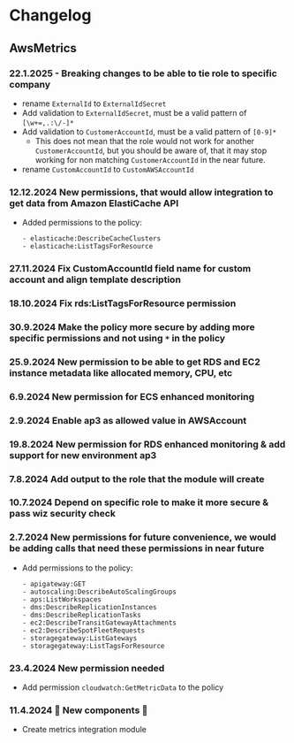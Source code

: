 # Changelog

## AwsMetrics

### 22.1.2025 - Breaking changes to be able to tie role to specific company

- rename `ExternalId` to `ExternalIdSecret`
- Add validation to `ExternalIdSecret`, must be a valid pattern of `[\w+=,.:\/-]*`
- Add validation to `CustomerAccountId`, must be a valid pattern of `[0-9]*`
  - This does not mean that the role would not work for another `CustomerAccountId`, but you should
    be aware of, that it may stop working for non matching `CustomerAccountId` in the near future.
- rename `CustomAccountId` to `CustomAWSAccountId`

### 12.12.2024 New permissions, that would allow integration to get data from Amazon ElastiCache API

- Added permissions to the policy:

    ```cloudformation
    - elasticache:DescribeCacheClusters
    - elasticache:ListTagsForResource
    ```

### 27.11.2024 Fix CustomAccountId field name for custom account and align template description

### 18.10.2024 Fix rds:ListTagsForResource permission

### 30.9.2024 Make the policy more secure by adding more specific permissions and not using `*` in the policy

### 25.9.2024 New permission to be able to get RDS and EC2 instance metadata like allocated memory, CPU, etc

### 6.9.2024 New permission for ECS enhanced monitoring

### 2.9.2024 Enable ap3 as allowed value in AWSAccount

### 19.8.2024 New permission for RDS enhanced monitoring & add support for new environment ap3

### 7.8.2024 Add output to the role that the module will create

### 10.7.2024 Depend on specific role to make it more secure & pass wiz security check

### 2.7.2024 New permissions for future convenience, we would be adding calls that need these permissions in near future

- Add permissions to the policy:

    ```cloudformation
    - apigateway:GET
    - autoscaling:DescribeAutoScalingGroups
    - aps:ListWorkspaces
    - dms:DescribeReplicationInstances
    - dms:DescribeReplicationTasks
    - ec2:DescribeTransitGatewayAttachments
    - ec2:DescribeSpotFleetRequests
    - storagegateway:ListGateways
    - storagegateway:ListTagsForResource
    ```

### 23.4.2024 New permission needed

- Add permission `cloudwatch:GetMetricData` to the policy

### 11.4.2024 🚀 New components 🚀

- Create metrics integration module
